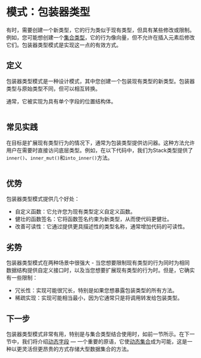 # 模式：包装器类型

有时，需要创建一个新类型，它的行为类似于现有类型，但具有某些修改或限制。例如，您可能想创建一个[集合类型](./collections)，它的行为像向量，但不允许在插入元素后修改它们。包装器类型模式是实现这一点的有效方式。

## 定义

包装器类型模式是一种设计模式，其中您创建一个包装现有类型的新类型。包装器类型与原始类型不同，但可以相互转换。

通常，它被实现为具有单个字段的位置结构体。

```move file=packages/samples/sources/programmability/wrapper-type-pattern.move anchor=main

```

## 常见实践

在目标是扩展现有类型行为的情况下，通常为包装类型提供访问器。这种方法允许用户在需要时直接访问底层类型。例如，在以下代码中，我们为Stack类型提供了`inner()`、`inner_mut()`和`into_inner()`方法。

```move file=packages/samples/sources/programmability/wrapper-type-pattern.move anchor=common

```

## 优势

包装器类型模式提供几个好处：

- 自定义函数：它允许您为现有类型定义自定义函数。
- 健壮的函数签名：它将函数签名约束为新类型，从而使代码更健壮。
- 改善可读性：它通过提供更具描述性的类型名称，通常增加代码的可读性。

## 劣势

包装器类型模式在两种场景中很强大 - 当您想要限制现有类型的行为同时为相同数据结构提供自定义接口时，以及当您想要扩展现有类型的行为时。但是，它确实有一些限制：

- 冗长性：实现可能很冗长，特别是如果您想暴露包装类型的所有方法。
- 稀疏实现：实现可能相当最小，因为它通常只是将调用转发给包装类型。

## 下一步

包装器类型模式非常有用，特别是与集合类型结合使用时，如前一节所示。在下一节中，我们将介绍[动态字段](./dynamic-fields) — 一个重要的原语，它使[动态集合](./dynamic-collections)成为可能，这是一种以更灵活但更昂贵的方式存储大型数据集合的方法。